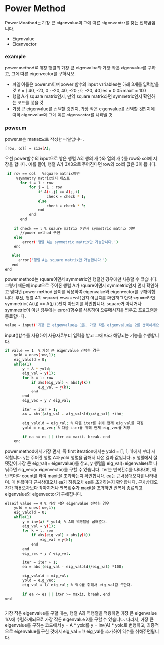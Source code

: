 # Power Method
 
 Power Meothod는 가장 큰 eigenvalue와 그에 따른 eigenvector를 찾는 반복법입니다.

  - Eigenvalue
  - Eigenvector



### example
power method로 대칭 행렬의 가장 큰 eigenvalue와 가장 작은 eigenvalue를 구하고, 그에 따른 eigenvector를 구하시오.
  - 파일 이름은 power.m이며 power 함수의 input variables는 아래 3개를 입력받을 것
A = [ 40, -20, 0 ; -20, 40, -20 ; 0, -20, 40]
es = 0.05
maxit = 100 
  - 행렬 A가 square matrix인지, 만약 square matrix라면 symmetric인지 확인하는 코드를 넣을 것
  - 가장 큰 eigenvalue를 선택할 것인지, 가장 작은 eigenvalue를 선택할 것인지에 따라 eigenvalue와 그에 따른 eigenvector를 나타낼 것



### power.m
power.m은 matlab으로 작성한 파일입니다.

```sh
[row, col] = size(A);
```
우선 power함수의 input으로 받은 행렬 A의 행의 개수와 열의 개수를 row와 col에 저장을 합니다. 예를 들어, 행렬 A가 3X3으로 주어진다면 row와 col의 값은 3이 됩니다.

```sh
 if row == col   %square matrix이면
     %symmetry matrix인지 테스트
       for i = 1 : row
           for j = 1 : row
               if A(i,j) == A(j,i)
                   check = check * 1;
               else 
                   check = check * 0;
               end
           end
       end
       
    if check == 1 % sqaure matrix 이면서 symmetric matrix 이면
       //power method 구현
    else 
        error('행렬 A는 symmetric matrix만 가능합니다.')
    end
 
   else
      error('행렬 A는 square matrix만 가능합니다.')
   end
end
```

power method는 square이면서 symmetric인 행렬인 경우에만 사용할 수 있습니다. 그렇기 때문에 input으로 주어진 행렬 A가 square이면서 symmetric인지 먼저 확인하고 맞다면 power method 풀이를 적용하여 eigenvalue와 eigenvector를 구해야합니다. 우선, 행렬 A가 square( row==col )인지 아닌지를 확인하고 만약 square라면 symmetric( A(i,j) == A(j,i) )인지 아닌지를 확인합니다. square가 아니거나 symmetric이 아닌 경우에는 error()함수를 사용하여 오류메시지를 띄우고 프로그램을 종료합니다.

```sh
value = input('가장 큰 eigenvalue는 1을, 가장 작은 eigenvalue는 2를 선택하세요: ');
```
input()함수를 사용하여 사용자로부터 입력을 받고 그에 따라 해당되는 기능을 수행합니다.

```sh
if value == 1  % 가장 큰 eigenvalue 선택한 경우
    yold = ones(row,1);
    eig_valold = 0;
    while(1)
        y = A * yold;
        eig_val = y(1); 
        for k = 1: row
            if abs(eig_val) < abs(y(k)) 
               eig_val = y(k);
            end
        end 
        eig_vec = y / eig_val;

        iter = iter + 1;
        ea = abs((eig_val - eig_valold)/eig_val) *100;
            
        eig_valold = eig_val; % 다음 iter를 위해 현재 eig_val를 저장
        yold = eig_vec; % 다음 iter를 위해 현재 eig_vec를 저장
        
        if ea <= es || iter >= maxit, break, end 
    end
```
power method에서 가장 먼저, 즉 first iteration에서는 yold = [1; 1; 1]에서 부터 시작합니다. y는 주어진 행렬 A과 yold 행렬을 곱해서 나온 결과 값입니다. y 행렬에서 절댓값이 가장 큰 eig_val(= eigenvalue)를 찾고, y 행렬을 eig_val(=eigenvalue)로 나눠주면 eig_vec(= eigenvector)를 구할 수 있습니다. 
iter는 반복횟수를 나타내며, 매 반복마다 count를 하여 maxit을 초과하는지 확인합니다. ea는 근사상대오차를 나타내며, 매 반복마다 근사상대오차 ea가 허용오차 es를 초과하는지 확인합니다. 근사상대오차가 허용오차보다 작아지거나 반복횟수가 maxit을 초과하면 반복이 종료되고 eigenvalue와 eigenvector가 구해집니다.

```sh
elseif value == 0 % 가장 작은 eigenvalue 선택한 경우
    yold = ones(row,1);
    eig_valold = 0;
    while(1)
        y = inv(A) * yold; % A의 역행렬을 곱해준다.
        eig_val = y(1); 
        for k = 1: row
            if abs(eig_val) < abs(y(k)) 
                eig_val = y(k);
            end
        end 
        eig_vec = y / eig_val;

        iter = iter + 1;
        ea = abs((eig_val - eig_valold)/eig_val) *100;
            
        eig_valold = eig_val; 
        yold = eig_vec; 
        eig_val = 1/ eig_val; % 역수를 취해서 eig_val값 구한다.
        
        if ea <= es || iter >= maxit, break, end 
end   
 
```
가장 작은 eigenvalue를 구할 때는, 행렬 A의 역행렬을 적용하면 가장 큰 eigenvalue 1/λ에 수렴하게되므로 가장 작은 eigenvalue λ를 구할 수 있습니다.
따라서, 가장 큰 eigenvalue를 구하는 코드에서 y = A * yold를 y = inv(A) * yold로 변형하고, 최종적으로 eigenvalue를 구한 것에서 eig_val = 1/ eig_val를 추가하여 역수를 취해주면됩니다.

[//]: # (These are reference links used in the body of this note and get stripped out when the markdown processor does its job. There is no need to format nicely because it shouldn't be seen. Thanks SO - http://stackoverflow.com/questions/4823468/store-comments-in-markdown-syntax)


   [dill]: <https://github.com/joemccann/dillinger>
   [git-repo-url]: <https://github.com/joemccann/dillinger.git>
   [john gruber]: <http://daringfireball.net>
   [df1]: <http://daringfireball.net/projects/markdown/>
   [markdown-it]: <https://github.com/markdown-it/markdown-it>
   [Ace Editor]: <http://ace.ajax.org>
   [node.js]: <http://nodejs.org>
   [Twitter Bootstrap]: <http://twitter.github.com/bootstrap/>
   [jQuery]: <http://jquery.com>
   [@tjholowaychuk]: <http://twitter.com/tjholowaychuk>
   [express]: <http://expressjs.com>
   [AngularJS]: <http://angularjs.org>
   [Gulp]: <http://gulpjs.com>

   [PlDb]: <https://github.com/joemccann/dillinger/tree/master/plugins/dropbox/README.md>
   [PlGh]: <https://github.com/joemccann/dillinger/tree/master/plugins/github/README.md>
   [PlGd]: <https://github.com/joemccann/dillinger/tree/master/plugins/googledrive/README.md>
   [PlOd]: <https://github.com/joemccann/dillinger/tree/master/plugins/onedrive/README.md>
   [PlMe]: <https://github.com/joemccann/dillinger/tree/master/plugins/medium/README.md>
   [PlGa]: <https://github.com/RahulHP/dillinger/blob/master/plugins/googleanalytics/README.md>

